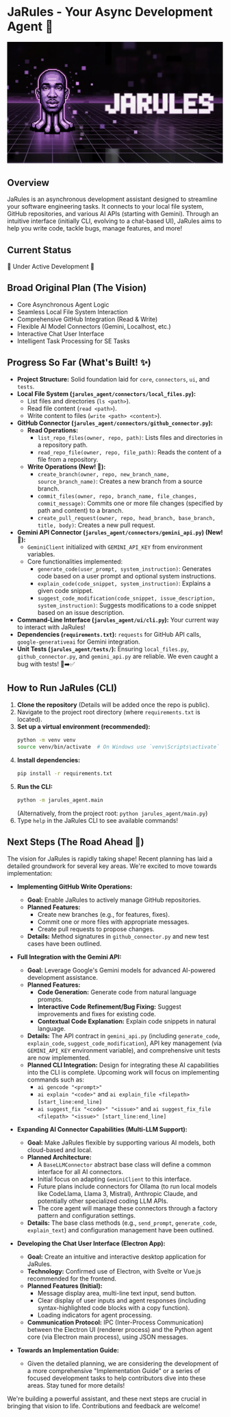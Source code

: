 # JaRules - Your Async Development Agent 🤖

![JaRules Asynchronous Development Assistant](https://raw.githubusercontent.com/witchcraftery/jarules/main/jarules_title-card.jpg)

## Overview

JaRules is an asynchronous development assistant designed to streamline your software engineering tasks. It connects to your local file system, GitHub repositories, and various AI APIs (starting with Gemini). Through an intuitive interface (initially CLI, evolving to a chat-based UI), JaRules aims to help you write code, tackle bugs, manage features, and more!

## Current Status

🚧 Under Active Development 🚧

## Broad Original Plan (The Vision)

*   Core Asynchronous Agent Logic
*   Seamless Local File System Interaction
*   Comprehensive GitHub Integration (Read & Write)
*   Flexible AI Model Connectors (Gemini, Localhost, etc.)
*   Interactive Chat User Interface
*   Intelligent Task Processing for SE Tasks

## Progress So Far (What's Built! ✨)

*   **Project Structure:** Solid foundation laid for `core`, `connectors`, `ui`, and `tests`.
*   **Local File System (`jarules_agent/connectors/local_files.py`):**
    *   List files and directories (`ls <path>`).
    *   Read file content (`read <path>`).
    *   Write content to files (`write <path> <content>`).
*   **GitHub Connector (`jarules_agent/connectors/github_connector.py`):**
    *   **Read Operations:**
        *   `list_repo_files(owner, repo, path)`: Lists files and directories in a repository path.
        *   `read_repo_file(owner, repo, file_path)`: Reads the content of a file from a repository.
    *   **Write Operations (New! 🎉):**
        *   `create_branch(owner, repo, new_branch_name, source_branch_name)`: Creates a new branch from a source branch.
        *   `commit_files(owner, repo, branch_name, file_changes, commit_message)`: Commits one or more file changes (specified by path and content) to a branch.
        *   `create_pull_request(owner, repo, head_branch, base_branch, title, body)`: Creates a new pull request.
*   **Gemini API Connector (`jarules_agent/connectors/gemini_api.py`) (New! 🧠):**
    *   `GeminiClient` initialized with `GEMINI_API_KEY` from environment variables.
    *   Core functionalities implemented:
        *   `generate_code(user_prompt, system_instruction)`: Generates code based on a user prompt and optional system instructions.
        *   `explain_code(code_snippet, system_instruction)`: Explains a given code snippet.
        *   `suggest_code_modification(code_snippet, issue_description, system_instruction)`: Suggests modifications to a code snippet based on an issue description.
*   **Command-Line Interface (`jarules_agent/ui/cli.py`):** Your current way to interact with JaRules!
*   **Dependencies (`requirements.txt`):** `requests` for GitHub API calls, `google-generativeai` for Gemini integration.
*   **Unit Tests (`jarules_agent/tests/`):** Ensuring `local_files.py`, `github_connector.py`, and `gemini_api.py` are reliable. We even caught a bug with tests! 🐞➡️✅

## How to Run JaRules (CLI)

1.  **Clone the repository** (Details will be added once the repo is public).
2.  Navigate to the project root directory (where `requirements.txt` is located).
3.  **Set up a virtual environment (recommended):**
    ```bash
    python -m venv venv
    source venv/bin/activate  # On Windows use `venv\Scripts\activate`
    ```
4.  **Install dependencies:**
    ```bash
    pip install -r requirements.txt
    ```
5.  **Run the CLI:**
    ```bash
    python -m jarules_agent.main
    ```
    (Alternatively, from the project root: `python jarules_agent/main.py`)
6.  Type `help` in the JaRules CLI to see available commands!

## Next Steps (The Road Ahead 🚀)

The vision for JaRules is rapidly taking shape! Recent planning has laid a detailed groundwork for several key areas. We're excited to move towards implementation:

*   **Implementing GitHub Write Operations:**
    *   **Goal:** Enable JaRules to actively manage GitHub repositories.
    *   **Planned Features:**
        *   Create new branches (e.g., for features, fixes).
        *   Commit one or more files with appropriate messages.
        *   Create pull requests to propose changes.
    *   **Details:** Method signatures in `github_connector.py` and new test cases have been outlined.

*   **Full Integration with the Gemini API:**
    *   **Goal:** Leverage Google's Gemini models for advanced AI-powered development assistance.
    *   **Planned Features:**
        *   **Code Generation:** Generate code from natural language prompts.
        *   **Interactive Code Refinement/Bug Fixing:** Suggest improvements and fixes for existing code.
        *   **Contextual Code Explanation:** Explain code snippets in natural language.
    *   **Details:** The API contract in `gemini_api.py` (including `generate_code`, `explain_code`, `suggest_code_modification`), API key management (via `GEMINI_API_KEY` environment variable), and comprehensive unit tests are now implemented.
    *   **Planned CLI Integration:** Design for integrating these AI capabilities into the CLI is complete. Upcoming work will focus on implementing commands such as:
        *   `ai gencode "<prompt>"`
        *   `ai explain "<code>"` and `ai explain_file <filepath> [start_line:end_line]`
        *   `ai suggest_fix "<code>" "<issue>"` and `ai suggest_fix_file <filepath> "<issue>" [start_line:end_line]`

*   **Expanding AI Connector Capabilities (Multi-LLM Support):**
    *   **Goal:** Make JaRules flexible by supporting various AI models, both cloud-based and local.
    *   **Planned Architecture:**
        *   A `BaseLLMConnector` abstract base class will define a common interface for all AI connectors.
        *   Initial focus on adapting `GeminiClient` to this interface.
        *   Future plans include connectors for Ollama (to run local models like CodeLlama, Llama 3, Mistral), Anthropic Claude, and potentially other specialized coding LLM APIs.
        *   The core agent will manage these connectors through a factory pattern and configuration settings.
    *   **Details:** The base class methods (e.g., `send_prompt`, `generate_code`, `explain_text`) and configuration management have been outlined.

*   **Developing the Chat User Interface (Electron App):**
    *   **Goal:** Create an intuitive and interactive desktop application for JaRules.
    *   **Technology:** Confirmed use of Electron, with Svelte or Vue.js recommended for the frontend.
    *   **Planned Features (Initial):**
        *   Message display area, multi-line text input, send button.
        *   Clear display of user inputs and agent responses (including syntax-highlighted code blocks with a copy function).
        *   Loading indicators for agent processing.
    *   **Communication Protocol:** IPC (Inter-Process Communication) between the Electron UI (renderer process) and the Python agent core (via Electron main process), using JSON messages.

*   **Towards an Implementation Guide:**
    *   Given the detailed planning, we are considering the development of a more comprehensive "Implementation Guide" or a series of focused development tasks to help contributors dive into these areas. Stay tuned for more details!

We're building a powerful assistant, and these next steps are crucial in bringing that vision to life. Contributions and feedback are welcome!
